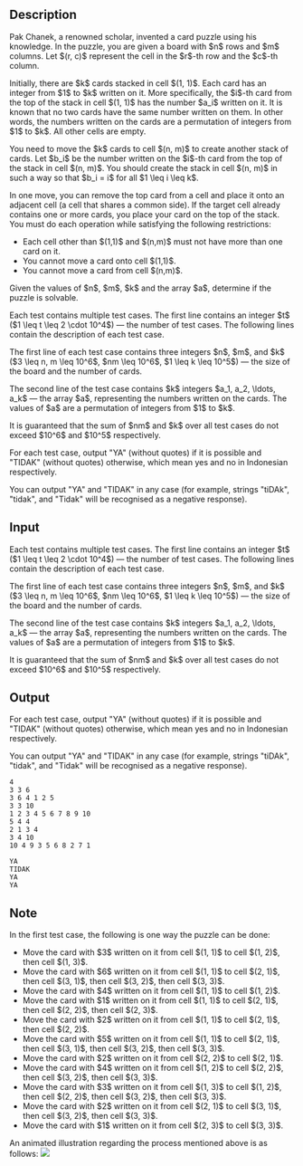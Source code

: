 ## Description

<div><p>Pak Chanek, a renowned scholar, invented a card puzzle using his knowledge. In the puzzle, you are given a board with $n$ rows and $m$ columns. Let $(r, c)$ represent the cell in the $r$-th row and the $c$-th column.</p><p>Initially, there are $k$ cards stacked in cell $(1, 1)$. Each card has an integer from $1$ to $k$ written on it. More specifically, the $i$-th card <span class="tex-font-style-bf">from the top</span> of the stack in cell $(1, 1)$ has the number $a_i$ written on it. It is known that no two cards have the same number written on them. In other words, the numbers written on the cards are a permutation of integers from $1$ to $k$. All other cells are empty.</p><p>You need to move the $k$ cards to cell $(n, m)$ to create another stack of cards. Let $b_i$ be the number written on the $i$-th card <span class="tex-font-style-bf">from the top</span> of the stack in cell $(n, m)$. You should create the stack in cell $(n, m)$ in such a way so that $b_i = i$ for all $1 \leq i \leq k$.</p><p>In one move, you can remove the <span class="tex-font-style-bf">top card</span> from a cell and place it onto an adjacent cell (a cell that shares a common side). If the target cell already contains one or more cards, you place your card <span class="tex-font-style-bf">on the top of the stack</span>. You must do each operation while satisfying the following restrictions: </p><ul> <li> Each cell other than $(1,1)$ and $(n,m)$ must not have more than one card on it. </li><li> You cannot move a card onto cell $(1,1)$. </li><li> You cannot move a card from cell $(n,m)$. </li></ul><p>Given the values of $n$, $m$, $k$ and the array $a$, determine if the puzzle is solvable.</p></div><div class="input-specification"><p>Each test contains multiple test cases. The first line contains an integer $t$ ($1 \leq t \leq 2 \cdot 10^4$) — the number of test cases. The following lines contain the description of each test case.</p><p>The first line of each test case contains three integers $n$, $m$, and $k$ ($3 \leq n, m \leq 10^6$, $nm \leq 10^6$, $1 \leq k \leq 10^5$) — the size of the board and the number of cards.</p><p>The second line of the test case contains $k$ integers $a_1, a_2, \ldots, a_k$ — the array $a$, representing the numbers written on the cards. The values of $a$ are a permutation of integers from $1$ to $k$.</p><p>It is guaranteed that the sum of $nm$ and $k$ over all test cases do not exceed $10^6$ and $10^5$ respectively.</p></div><div class="output-specification"><p>For each test case, output "<span class="tex-font-style-tt">YA</span>" (without quotes) if it is possible and "<span class="tex-font-style-tt">TIDAK</span>" (without quotes) otherwise, which mean yes and no in Indonesian respectively.</p><p>You can output "<span class="tex-font-style-tt">YA</span>" and "<span class="tex-font-style-tt">TIDAK</span>" in any case (for example, strings "<span class="tex-font-style-tt">tiDAk</span>", "<span class="tex-font-style-tt">tidak</span>", and "<span class="tex-font-style-tt">Tidak</span>" will be recognised as a negative response).</p></div>

## Input

<p>Each test contains multiple test cases. The first line contains an integer $t$ ($1 \leq t \leq 2 \cdot 10^4$) — the number of test cases. The following lines contain the description of each test case.</p><p>The first line of each test case contains three integers $n$, $m$, and $k$ ($3 \leq n, m \leq 10^6$, $nm \leq 10^6$, $1 \leq k \leq 10^5$) — the size of the board and the number of cards.</p><p>The second line of the test case contains $k$ integers $a_1, a_2, \ldots, a_k$ — the array $a$, representing the numbers written on the cards. The values of $a$ are a permutation of integers from $1$ to $k$.</p><p>It is guaranteed that the sum of $nm$ and $k$ over all test cases do not exceed $10^6$ and $10^5$ respectively.</p>

## Output

<p>For each test case, output "<span class="tex-font-style-tt">YA</span>" (without quotes) if it is possible and "<span class="tex-font-style-tt">TIDAK</span>" (without quotes) otherwise, which mean yes and no in Indonesian respectively.</p><p>You can output "<span class="tex-font-style-tt">YA</span>" and "<span class="tex-font-style-tt">TIDAK</span>" in any case (for example, strings "<span class="tex-font-style-tt">tiDAk</span>", "<span class="tex-font-style-tt">tidak</span>", and "<span class="tex-font-style-tt">Tidak</span>" will be recognised as a negative response).</p>





```input1|2,3,6,7
4
3 3 6
3 6 4 1 2 5
3 3 10
1 2 3 4 5 6 7 8 9 10
5 4 4
2 1 3 4
3 4 10
10 4 9 3 5 6 8 2 7 1
```




```output1
YA
TIDAK
YA
YA
```



## Note

<p>In the first test case, the following is one way the puzzle can be done: </p><ul> <li> Move the card with $3$ written on it from cell $(1, 1)$ to cell $(1, 2)$, then cell $(1, 3)$. </li><li> Move the card with $6$ written on it from cell $(1, 1)$ to cell $(2, 1)$, then cell $(3, 1)$, then cell $(3, 2)$, then cell $(3, 3)$. </li><li> Move the card with $4$ written on it from cell $(1, 1)$ to cell $(1, 2)$. </li><li> Move the card with $1$ written on it from cell $(1, 1)$ to cell $(2, 1)$, then cell $(2, 2)$, then cell $(2, 3)$. </li><li> Move the card with $2$ written on it from cell $(1, 1)$ to cell $(2, 1)$, then cell $(2, 2)$. </li><li> Move the card with $5$ written on it from cell $(1, 1)$ to cell $(2, 1)$, then cell $(3, 1)$, then cell $(3, 2)$, then cell $(3, 3)$. </li><li> Move the card with $2$ written on it from cell $(2, 2)$ to cell $(2, 1)$. </li><li> Move the card with $4$ written on it from cell $(1, 2)$ to cell $(2, 2)$, then cell $(3, 2)$, then cell $(3, 3)$. </li><li> Move the card with $3$ written on it from cell $(1, 3)$ to cell $(1, 2)$, then cell $(2, 2)$, then cell $(3, 2)$, then cell $(3, 3)$. </li><li> Move the card with $2$ written on it from cell $(2, 1)$ to cell $(3, 1)$, then cell $(3, 2)$, then cell $(3, 3)$. </li><li> Move the card with $1$ written on it from cell $(2, 3)$ to cell $(3, 3)$. </li></ul><p>An animated illustration regarding the process mentioned above is as follows: <img class="tex-graphics" src="file://MjHyVq7Z.png" style="max-width: 100.0%;max-height: 100.0%;"></p>
